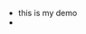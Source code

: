 - this is my demo
- 
<!---
Nagashiva124/Nagashiva124 is a ✨ special ✨ repository because its `README.md` (this file) appears on your GitHub profile.
You can click the Preview link to take a look at your changes.
--->
